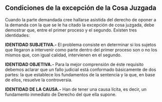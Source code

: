 ## Condiciones de la excepción de la Cosa Juzgada
Cuando la parte demandada cree hallarse asistida del derecho de oponer a la demanda con la que se le ha citado la excepción de cosa juzgada, debe demostrar que, entre el primer proceso y el segundo.
Existen tres identidades:

**IDENTIDAD SUBJETIVA.-** El problema consiste en determinar si los sujetos que llegaron a intervenir como parte dentro del primer proceso son o no los mismos que, con igual calidad, intervienen en el segundo.

**IDENTIDAD OBJETIVA.-** Para la mejor comprensión de éste requisito debemos aclarar que un fallo judicial está conformado básicamente de dos partes: la que establece los fundamentos de la sentencia y la que, en base de ellos, resuelve la controversia.

**IDENTIDAD DE LA CAUSA.-** Han de tener una causa lícita, es decir, un fundamento inmediato de Derecho del que ella supone.
